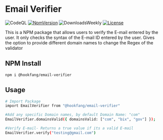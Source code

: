# Email Verifier 
![CodeQL](https://github.com/hookFang/email-verifier/workflows/CodeQL/badge.svg)
[![NpmVersion](https://img.shields.io/npm/v/@hookfang/email-verifier?label=NPM&logo=npm)](https://www.npmjs.com/package/@hookfang/email-verifier)
![DownloadsWeekly](https://img.shields.io/npm/dw/@hookfang/email-verifier?color=blue&label=Downloads&logo=npm)
[![License](https://img.shields.io/npm/l/@hookfang/email-verifier?color=black&label=License)](https://github.com/hookFang/email-verifier/blob/master/LICENSE)

This is a NPM package that allows users to verify the E-mail entered by the user. It only checks the syntax of the E-mail ID entered by the user.
Gives the option to provide different domain names to change the Regex of the validator

## NPM Install

    npm i @hookfang/email-verifier
  
## Usage
```sh
# Import Package 
import EmailVerifier from "@hookfang/email-verifier"

#Add any specific Domain names, by default Domain Name: "com"
EmailVerifier.domainsValid({ domainsValid: ["com", "bix", "gov"] });

#Verify E-mail- Returns a true value if its a valid E-mail
EmailVerifier.verify("testing@gmail.com")

